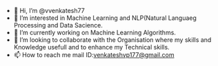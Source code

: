 - 👋 Hi, I’m @vvenkatesh77
- 👀 I’m interested in Machine Learning and NLP(Natural Languaeg Processing and Data Sacience.
- 🌱 I’m currently working on Machine Learning Algorithms.
- 💞️ I’m looking to collaborate with the Organisation where my skills and Knowledge usefull and to enhance my Technical skills.
- 📫 How to reach me mail ID:venkateshvp177@gmail.com

<!---
vvenkatesh77/vvenkatesh77 is a ✨ special ✨ repository because its `README.md` (this file) appears on your GitHub profile.
You can click the Preview link to take a look at your changes.
--->
